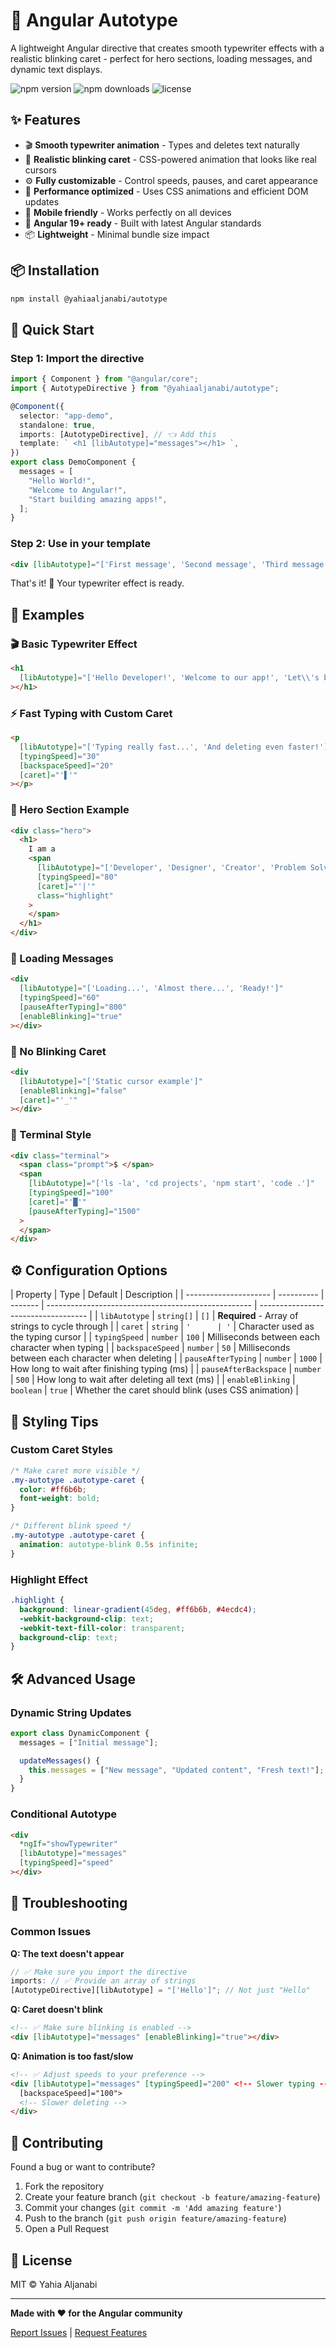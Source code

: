 # 🎯 Angular Autotype

A lightweight Angular directive that creates smooth typewriter effects with a realistic blinking caret - perfect for hero sections, loading messages, and dynamic text displays.

![npm version](https://img.shields.io/npm/v/@yahiaaljanabi/autotype)
![npm downloads](https://img.shields.io/npm/dm/@yahiaaljanabi/autotype)
![license](https://img.shields.io/npm/l/@yahiaaljanabi/autotype)

## ✨ Features

- 🎬 **Smooth typewriter animation** - Types and deletes text naturally
- 💫 **Realistic blinking caret** - CSS-powered animation that looks like real cursors
- ⚙️ **Fully customizable** - Control speeds, pauses, and caret appearance
- 🚀 **Performance optimized** - Uses CSS animations and efficient DOM updates
- 📱 **Mobile friendly** - Works perfectly on all devices
- 🎯 **Angular 19+ ready** - Built with latest Angular standards
- 📦 **Lightweight** - Minimal bundle size impact

## 📦 Installation

```bash
npm install @yahiaaljanabi/autotype
```

## 🚀 Quick Start

### Step 1: Import the directive

```typescript
import { Component } from "@angular/core";
import { AutotypeDirective } from "@yahiaaljanabi/autotype";

@Component({
  selector: "app-demo",
  standalone: true,
  imports: [AutotypeDirective], // 👈 Add this
  template: ` <h1 [libAutotype]="messages"></h1> `,
})
export class DemoComponent {
  messages = [
    "Hello World!",
    "Welcome to Angular!",
    "Start building amazing apps!",
  ];
}
```

### Step 2: Use in your template

```html
<div [libAutotype]="['First message', 'Second message', 'Third message']"></div>
```

That's it! 🎉 Your typewriter effect is ready.

## 📖 Examples

### 🎬 Basic Typewriter Effect

```html
<h1
  [libAutotype]="['Hello Developer!', 'Welcome to our app!', 'Let\\'s build something great!']"
></h1>
```

### ⚡ Fast Typing with Custom Caret

```html
<p
  [libAutotype]="['Typing really fast...', 'And deleting even faster!']"
  [typingSpeed]="30"
  [backspaceSpeed]="20"
  [caret]="'▌'"
></p>
```

### 🎯 Hero Section Example

```html
<div class="hero">
  <h1>
    I am a
    <span
      [libAutotype]="['Developer', 'Designer', 'Creator', 'Problem Solver']"
      [typingSpeed]="80"
      [caret]="'|'"
      class="highlight"
    >
    </span>
  </h1>
</div>
```

### 🔧 Loading Messages

```html
<div
  [libAutotype]="['Loading...', 'Almost there...', 'Ready!']"
  [typingSpeed]="60"
  [pauseAfterTyping]="800"
  [enableBlinking]="true"
></div>
```

### 🎨 No Blinking Caret

```html
<div
  [libAutotype]="['Static cursor example']"
  [enableBlinking]="false"
  [caret]="'_'"
></div>
```

### 📱 Terminal Style

```html
<div class="terminal">
  <span class="prompt">$ </span>
  <span
    [libAutotype]="['ls -la', 'cd projects', 'npm start', 'code .']"
    [typingSpeed]="100"
    [caret]="'█'"
    [pauseAfterTyping]="1500"
  >
  </span>
</div>
```

## ⚙️ Configuration Options

| Property              | Type       | Default | Description                                         |
| --------------------- | ---------- | ------- | --------------------------------------------------- | ----------------------------------- |
| `libAutotype`         | `string[]` | `[]`    | **Required** - Array of strings to cycle through    |
| `caret`               | `string`   | `'      | '`                                                  | Character used as the typing cursor |
| `typingSpeed`         | `number`   | `100`   | Milliseconds between each character when typing     |
| `backspaceSpeed`      | `number`   | `50`    | Milliseconds between each character when deleting   |
| `pauseAfterTyping`    | `number`   | `1000`  | How long to wait after finishing typing (ms)        |
| `pauseAfterBackspace` | `number`   | `500`   | How long to wait after deleting all text (ms)       |
| `enableBlinking`      | `boolean`  | `true`  | Whether the caret should blink (uses CSS animation) |

## 🎨 Styling Tips

### Custom Caret Styles

```css
/* Make caret more visible */
.my-autotype .autotype-caret {
  color: #ff6b6b;
  font-weight: bold;
}

/* Different blink speed */
.my-autotype .autotype-caret {
  animation: autotype-blink 0.5s infinite;
}
```

### Highlight Effect

```css
.highlight {
  background: linear-gradient(45deg, #ff6b6b, #4ecdc4);
  -webkit-background-clip: text;
  -webkit-text-fill-color: transparent;
  background-clip: text;
}
```

## 🛠️ Advanced Usage

### Dynamic String Updates

```typescript
export class DynamicComponent {
  messages = ["Initial message"];

  updateMessages() {
    this.messages = ["New message", "Updated content", "Fresh text!"];
  }
}
```

### Conditional Autotype

```html
<div
  *ngIf="showTypewriter"
  [libAutotype]="messages"
  [typingSpeed]="speed"
></div>
```

## 🔧 Troubleshooting

### Common Issues

**Q: The text doesn't appear**

```typescript
// ✅ Make sure you import the directive
imports: // ✅ Provide an array of strings
[AutotypeDirective][libAutotype] = "['Hello']"; // Not just "Hello"
```

**Q: Caret doesn't blink**

```html
<!-- ✅ Make sure blinking is enabled -->
<div [libAutotype]="messages" [enableBlinking]="true"></div>
```

**Q: Animation is too fast/slow**

```html
<!-- ✅ Adjust speeds to your preference -->
<div [libAutotype]="messages" [typingSpeed]="200" <!-- Slower typing -->
  [backspaceSpeed]="100">
  <!-- Slower deleting -->
</div>
```

## 🤝 Contributing

Found a bug or want to contribute?

1. Fork the repository
2. Create your feature branch (`git checkout -b feature/amazing-feature`)
3. Commit your changes (`git commit -m 'Add amazing feature'`)
4. Push to the branch (`git push origin feature/amazing-feature`)
5. Open a Pull Request

## 📄 License

MIT © Yahia Aljanabi

---

**Made with ❤️ for the Angular community**

[Report Issues](https://github.com/yahiaaljanabi/angular-autotype-lib/issues) | [Request Features](https://github.com/yahiaaljanabi/angular-autotype-lib/issues/new)
